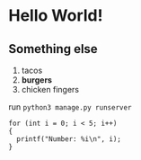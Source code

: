 # Hello World!

## Something else

1. tacos
1. **burgers**
1. chicken fingers

run `python3 manage.py runserver`

```
for (int i = 0; i < 5; i++)
{
  printf("Number: %i\n", i);
}

```
